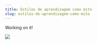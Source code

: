 ```yaml
---
title: Estilos de aprendizagem como mito
slug: estilos-de-aprendizagem-como-mito
---
```


Working on it!

![](/uploads/soon.jpg)
